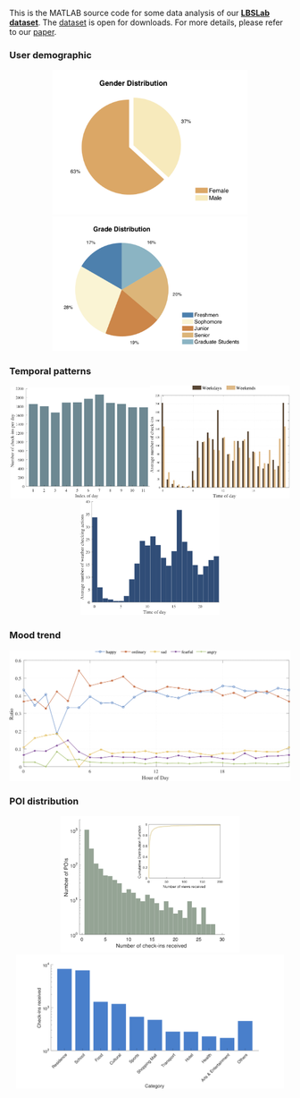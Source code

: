 This is the MATLAB source code for some data analysis of our [**LBSLab dataset**](https://www.sciencedirect.com/science/article/pii/S2352340923000161). 
The [dataset](https://figshare.com/articles/dataset/A_Human_Mobility_Dataset_Collected_via_LBSLab/15000384/3) is open for downloads. For more details, please refer to our [paper](https://evelyn0414.github.io/file/LBSLab_data.pdf).

### User demographic
<div align=center>
<img src="figures/gender.png" alt="gender" width="350" /><img src="figures/grade.png" alt="grade" width="350" />
</div>

### Temporal patterns
<div align=center>
<img src="figures/11days.png" alt="11days" width="250"  /><img src="figures/weekdays.png" alt="weekdays" width="250"  /><img src="figures/weather.png" alt="weather" width="250"  />
</div>

### Mood trend
<div align=center>
<img src="figures/mood.png" alt="mood" width="700"  />
</div>

### POI distribution
<div align=center>
<img src="figures/poi.png" alt="poi" width="320" /><img src="figures/category.png" alt="category" width="480" />
</div>
